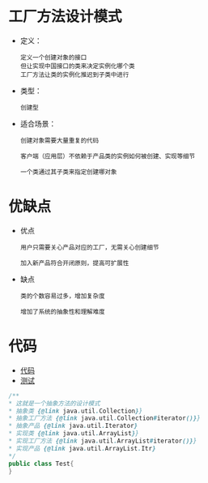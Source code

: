 # 工厂方法设计模式

- 定义：

      定义一个创建对象的接口
      但让实现中国接口的类来决定实例化哪个类
      工厂方法让类的实例化推迟到子类中进行

- 类型：
      
      创建型

- 适合场景：

      创建对象需要大量重复的代码
      
      客户端（应用层）不依赖于产品类的实例如何被创建、实现等细节
      
      一个类通过其子类来指定创建哪对象
    

# 优缺点

- 优点

      用户只需要关心产品对应的工厂，无需关心创建细节
    
      加入新产品符合开闭原则，提高可扩展性

- 缺点

      类的个数容易过多，增加复杂度
      
      增加了系统的抽象性和理解难度

# 代码

- [代码](../../../src/main/java/xyz/zzyitj/demo/designpattern/creational/factorymethod)
- [测试](../../../src/test/java/xyz/zzyitj/demo/designpattern/creational/factorymethod/VideoFactoryTest.java)

```java
/**
* 这就是一个抽象方法的设计模式
* 抽象类 {@link java.util.Collection}}
* 抽象工厂方法 {@link java.util.Collection#iterator()}}
* 抽象产品 {@link java.util.Iterator}
* 实现类 {@link java.util.ArrayList}}
* 实现工厂方法 {@link java.util.ArrayList#iterator()}}
* 实现产品 {@link java.util.ArrayList.Itr}
*/
public class Test{
}
```